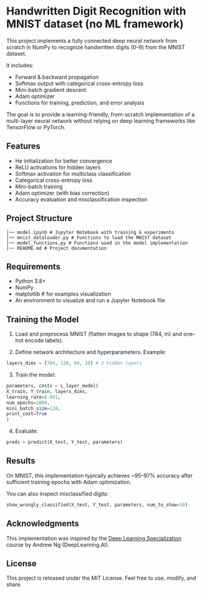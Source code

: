 # Handwritten Digit Recognition with MNIST dataset (no ML framework)

This project implements a fully connected deep neural network from scratch in NumPy to recognize handwritten digits (0–9) from the MNIST dataset.

It includes:

- Forward & backward propagation
- Softmax output with categorical cross-entropy loss
- Mini-batch gradient descent
- Adam optimizer
- Functions for training, prediction, and error analysis

The goal is to provide a learning-friendly, from-scratch implementation of a multi-layer neural network without relying on deep learning frameworks like TensorFlow or PyTorch.

## Features

- He initialization for better convergence
- ReLU activations for hidden layers
- Softmax activation for multiclass classification
- Categorical cross-entropy loss
- Mini-batch training
- Adam optimizer (with bias correction)
- Accuracy evaluation and misclassification inspection

## Project Structure

```
│── model.ipynb # Jupyter Notebook with training & experiments
│── mnist_dataloader.py # Functions to load the MNIST dataset
│── model_functions.py # Functions used in the model implementation
│── README.md # Project documentation
```

## Requirements

- Python 3.8+
- NumPy
- matplotlib # for examples visualization
- An environment to visualize and run a Jupyter Notebook file

## Training the Model

1. Load and preprocess MNIST (flatten images to shape (784, m) and one-hot encode labels).

2. Define network architecture and hyperparameters. Example:

```python
layers_dims = [784, 128, 64, 10] # 2 hidden layers
```

3. Train the model:

```python
parameters, costs = L_layer_model(
X_train, Y_train, layers_dims,
learning_rate=0.001,
num_epochs=1000,
mini_batch_size=128,
print_cost=True
)
```

4. Evaluate:

```python
preds = predict(X_test, Y_test, parameters)
```

## Results

On MNIST, this implementation typically achieves ~95–97% accuracy after sufficient training epochs with Adam optimization.

You can also inspect misclassified digits:

```python
show_wrongly_classified(X_test, Y_test, parameters, num_to_show=10)
```

## Acknowledgments

This implementation was inspired by the [Deep Learning Specialization](https://www.deeplearning.ai/) course by Andrew Ng (DeepLearning.AI).

## License

This project is released under the MIT License. Feel free to use, modify, and share.
